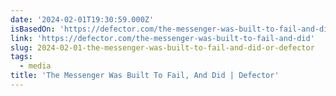 ```yaml
---
date: '2024-02-01T19:30:59.000Z'
isBasedOn: 'https://defector.com/the-messenger-was-built-to-fail-and-did'
link: 'https://defector.com/the-messenger-was-built-to-fail-and-did'
slug: 2024-02-01-the-messenger-was-built-to-fail-and-did-or-defector
tags:
  - media
title: 'The Messenger Was Built To Fail, And Did | Defector'
---
```


